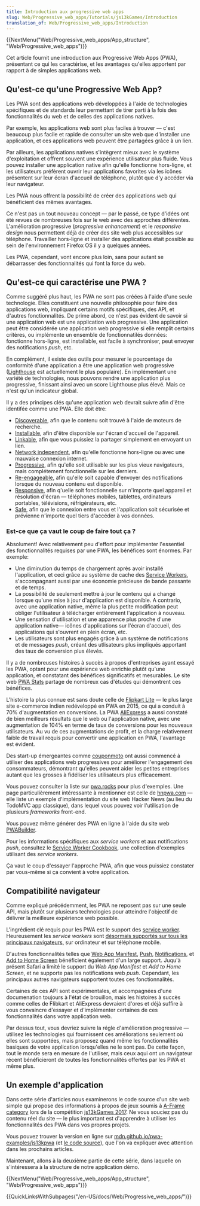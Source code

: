 ```yaml
---
title: Introduction aux progressive web apps
slug: Web/Progressive_web_apps/Tutorials/js13kGames/Introduction
translation_of: Web/Progressive_web_apps/Introduction
---
```


{{NextMenu("Web/Progressive_web_apps/App_structure", "Web/Progressive_web_apps")}}

Cet article fournit une introduction aux Progressive Web Apps (PWA), présentant ce qui les caractérise, et les avantages qu'elles apportent par rapport à de simples applications web.

## Qu'est-ce qu'une Progressive Web App?

Les PWA sont des applications web développées à l'aide de technologies spécifiques et de standards leur permettant de tirer parti à la fois des fonctionnalités du web et de celles des applications natives.

Par exemple, les applications web sont plus faciles à trouver — c'est beaucoup plus facile et rapide de consulter un site web que d'installer une application, et ces applications web peuvent être partagées grâce à un lien.

Par ailleurs, les applications natives s'intègrent mieux avec le système d'exploitation et offrent souvent une expérience utilisateur plus fluide. Vous pouvez installer une application native afin qu'elle fonctionne hors-ligne, et les utilisateurs préfèrent ouvrir leur applications favorites via les icônes présentent sur leur écran d'accueil de téléphone, plutôt que d'y accéder via leur navigateur.

Les PWA nous offrent la possibilité de créer des applications web qui bénéficient des mêmes avantages.

Ce n'est pas un tout nouveau concept — par le passé, ce type d'idées ont été revues de nombreuses fois sur le web avec des approches différentes. L'amélioration progressive (_progressive enhancement_) et le _responsive design_ nous permettent déjà de créer des site web plus accessibles sur téléphone. Travailler hors-ligne et installer des applications était possible au sein de l'environnement Firefox OS il y a quelques années.

Les PWA, cependant, vont encore plus loin, sans pour autant se débarrasser des fonctionnalités qui font la force du web.

## Qu'est-ce qui caractérise une PWA ?

Comme suggéré plus haut, les PWA ne sont pas créées à l'aide d'une seule technologie. Elles constituent une nouvelle philosophie pour faire des applications web, impliquant certains motifs spécifiques, des API, et d'autres fonctionnalités. De prime abord, ce n'est pas évident de savoir si une application web est une application web progressive. Une application peut être considérée une application web progressive si elle remplit certains critères, ou implémente un ensemble de fonctionnatilés données: fonctionne hors-ligne, est installable, est facile à synchroniser, peut envoyer des notifications _push_, etc.

En complément, il existe des outils pour mesurer le pourcentage de conformité d'une application a être une application web progressive ([Lighthouse](https://developers.google.com/web/tools/lighthouse/) est actuellement le plus populaire). En implémentant une variété de technologies, nous pouvons rendre une application plus progressive, finissant ainsi avec un score Lighthouse plus élevé. Mais ce n'est qu'un indicateur global.

Il y a des principes clés qu'une application web devrait suivre afin d'être identifée comme une PWA. Elle doit être:

- [Discoverable](/fr/docs/Web/Progressive_web_apps/Advantages#Discoverable), afin que le contenu soit trouvé à l'aide de moteurs de recherche.
- [Installable](/fr/docs/Web/Progressive_web_apps/Advantages#Installable), afin d'être disponible sur l'écran d'accueil de l'appareil.
- [Linkable](/fr/docs/Web/Progressive_web_apps/Advantages#Linkable), afin que vous puissiez la partager simplement en envoyant un lien.
- [Network independent](/fr/docs/Web/Progressive_web_apps/Advantages#Network_independent), afin qu'elle fonctionne hors-ligne ou avec une mauvaise connexion internet.
- [Progressive](/fr/docs/Web/Progressive_web_apps/Advantages#Progressive), afin qu'elle soit utilisable sur les plus vieux navigateurs, mais complétement fonctionnelle sur les derniers.
- [Re-engageable](/fr/docs/Web/Progressive_web_apps/Advantages#Re-engageable), afin qu'elle soit capable d'envoyer des notifications lorsque du nouveau contenu est disponible.
- [Responsive](/fr/docs/web/Progressive_web_apps/Advantages#Responsive), afin q'uelle soit fonctionnelle sur n'importe quel appareil et résolution d'écran — téléphones mobiles, tablettes, ordinateurs portables, télévisions, réfrigérateurs, etc.
- [Safe](/fr/docs/web/Progressive_web_apps/Advantages#Safe), afin que le connexion entre vous et l'application soit sécurisée et prévienne n'importe quel tiers d'accéder à vos données.

### Est-ce que ça vaut le coup de faire tout ça ?

Absolument! Avec relativement peu d'effort pour implémenter l'essentiel des fonctionnalités requises par une PWA, les bénéfices sont énormes. Par exemple:

- Une diminution du temps de chargement après avoir installé l'application, et ceci grâce au système de cache des [Service Workers](/fr/docs/Web/API/Service_Worker_API), s'accompagnant aussi par une économie précieuse de bande passante et de temps.
- La possibilité de seulement mettre à jour le contenu qui a changé lorsque qu'une mise à jour d'application est disponible. A contrario, avec une application native, même la plus petite modification peut obliger l'utilisateur à télécharger entièrement l'application à nouveau.
- Une sensation d'utilisation et une apparence plus proche d'une application native— icônes d'applications sur l'écran d'accueil, des applications qui s'ouvrent en plein écran, etc.
- Les utilisateurs sont plus engagés grâce à un système de notifications et de messages _push_, créant des utlisateurs plus impliqués apportant des taux de conversion plus élevés.

Il y a de nombreuses histoires à succès à propos d'entreprises ayant essayé les PWA, optant pour une expérience web enrichie plutôt qu'une application, et constatant des bénéfices significatifs et mesurables. Le site web [PWA Stats](https://www.pwastats.com/) partage de nombreux cas d'études qui démontrent ces bénéfices.

L'histoire la plus connue est sans doute celle de [Flipkart Lite](https://stories.flipkart.com/introducing-flipkart-lite/) — le plus large site e-commerce indien redéveloppé en PWA en 2015, ce qui a conduit à 70% d'augmentation en conversions. La PWA [AliExpress](https://m.aliexpress.com/) a aussi constaté de bien meilleurs résultats que le web ou l'application native, avec une augmentation de 104% en terme de taux de conversions pour les nouveaux utilisateurs. Au vu de ces augmentations de profit, et la charge relativement faible de travail requis pour convertir une application en PWA, l'avantage est évident.

Des start-up émergeantes comme [couponmoto](https://www.couponmoto.com/) ont aussi commencé à utiliser des applications web progressives pour améliorer l'engagement des consommateurs, démontrant qu'elles peuvent aider les petites entreprises autant que les grosses à fidéliser les utilisateurs plus efficacement.

Vous pouvez consulter la liste sur [pwa.rocks](https://pwa.rocks/) pour plus d'exemples. Une page particulièrement intéressante à mentionner est celle de [hnpwa.com](https://hnpwa.com/) — elle liste un exemple d'implémentation du site web Hacker News (au lieu du TodoMVC app classique), dans lequel vous pouvez voir l'utilisation de plusieurs _frameworks_ front-end.

Vous pouvez même générer des PWA en ligne à l'aide du site web [PWABuilder](https://www.pwabuilder.com/).

Pour les informations spécifiques aux _service workers_ et aux notifications _push_, consultez le [Service Worker Cookbook](https://github.com/mdn/serviceworker-cookbook/), une collection d'exemples utilisant des _service workers_.

Ça vaut le coup d'essayer l'approche PWA, afin que vous puissiez constater par vous-même si ça convient à votre application.

## Compatibilité navigateur

Comme expliqué précédemment, les PWA ne reposent pas sur une seule API, mais plutôt sur plusieurs technologies pour atteindre l'objectif de délivrer la meilleure expérience web possible.

L'ingrédient clé requis pour les PWA est le support des [service worker](/fr/docs/Web/API/Service_Worker_API). Heureusement les _service workers_ sont [désormais supportés sur tous les principaux navigateurs](https://jakearchibald.github.io/isserviceworkerready/), sur ordinateur et sur téléphone mobile.

D'autres fonctionnalités telles que [Web App Manifest](/fr/docs/Web/Manifest), [Push](/fr/docs/Web/API/Push_API), [Notifications](/fr/docs/Web/API/Notifications_API), et [Add to Home Screen](/fr/docs/Web/Progressive_web_apps/Add_to_home_screen) bénéficient également d'un large support. Juqu'à présent Safari a limité le support du _Web App Manifest_ et _Add to Home Screen_, et ne supporte pas les notifications web _push_. Cependant, les principaux autres navigateurs supportent toutes ces fonctionnalités.

Certaines de ces API sont expérimentales, et accompagnées d'une documenation toujours à l'état de brouillon, mais les histoires à succès comme celles de Flibkart et AliExpress devraient d'ores et déjà suffire à vous convaincre d'essayer et d'implémenter certaines de ces fonctionnalités dans votre application web.

Par dessus tout, vous devriez suivre la régle d'amélioration progressive — utilisez les technologies qui fournissent ces améliorations seulement où elles sont supportées, mais proposez quand même les fonctionnalités basiques de votre application lorsqu'elles ne le sont pas. De cette façon, tout le monde sera en mesure de l'utiliser, mais ceux aqui ont un navigateur récent bénéficieront de toutes les fonctionnalités offertes par les PWA et même plus.

## Un exemple d'application

Dans cette série d'articles nous examinerons le code source d'un site web simple qui propose des informations à propos de jeux soumis à [A-Frame category](http://js13kgames.com/aframe) lors de la compétition [js13kGames 2017](http://2017.js13kgames.com/). Ne vous souciez pas du contenu réel du site — le plus important est d'apprendre à utiliser les fonctionnalités des PWA dans vos propres projets.

Vous pouvez trouver la version en ligne sur [mdn.github.io/pwa-examples/js13kpwa](https://mdn.github.io/pwa-examples/js13kpwa/) (et [le code source](https://github.com/mdn/pwa-examples/tree/master/js13kpwa)), que l'on va expliquer avec attention dans les prochains articles.

Maintenant, allons à la deuxième partie de cette série, dans laquelle on s'intéressera à la structure de notre application démo.

{{NextMenu("Web/Progressive_web_apps/App_structure", "Web/Progressive_web_apps")}}

{{QuickLinksWithSubpages("/en-US/docs/Web/Progressive_web_apps/")}}
